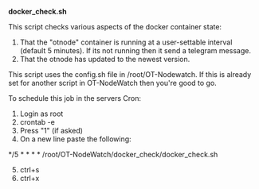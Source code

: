 __docker_check.sh__

This script checks various aspects of the docker container state:

1. That the "otnode" container is running at a user-settable interval (default 5 minutes). If its not running then it send a telegram message.
2. That the otnode has updated to the newest version.

This script uses the config.sh file in /root/OT-Nodewatch. If this is already set for another script in
OT-NodeWatch then you're good to go.

To schedule this job in the servers Cron:

1. Login as root
2. crontab -e
3. Press "1" (if asked)
4. On a new line paste the following:

*/5 * * * * /root/OT-NodeWatch/docker_check/docker_check.sh

5. ctrl+s
6. ctrl+x
